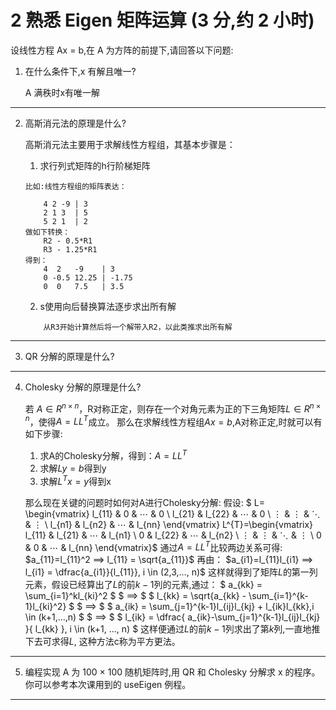 # 2 熟悉 Eigen 矩阵运算 (3 分,约 2 小时)

设线性方程 Ax = b,在 A 为方阵的前提下,请回答以下问题:

1. 在什么条件下,x 有解且唯一?

    A 满秩时x有唯一解
---
2. 高斯消元法的原理是什么?

    高斯消元法主要用于求解线性方程组，其基本步骤是：
    
    1. 求行列式矩阵的h行阶梯矩阵

    ```
    比如:线性方程组的矩阵表达：

        4 2 -9 | 3
        2 1 3  | 5
        5 2 1  | 2
    做如下转换：    
        R2 - 0.5*R1
        R3 - 1.25*R1
    得到：
        4  2   -9    | 3
        0 -0.5 12.25 | -1.75
        0  0   7.5   | 3.5

    ```

    2. s使用向后替换算法逐步求出所有解
    ```
        从R3开始计算然后将一个解带入R2，以此类推求出所有解
    ```
---
3. QR 分解的原理是什么?
---
4. Cholesky 分解的原理是什么?

    若 $A \in R^{n×n}$，R对称正定，则存在一个对角元素为正的下三角矩阵$L \in R^{n×n}$，使得$A = LL^{T}$成立。
    那么在求解线性方程组$Ax=b$,A对称正定,时就可以有如下步骤:
    1. 求A的Cholesky分解，得到：$A=LL^{T}$
    2. 求解$Ly=b$得到y
    3. 求解$L^{T}x=y$得到x

    那么现在关键的问题时如何对A进行Cholesky分解:
    假设:
    $
    L=
    \begin{vmatrix}
        l_{11}  &   0   &   ⋯   &   0 \\
        l_{21}  &   l_{22}  &   ⋯   &   0 \\
        ⋮   &  ⋮    &   ⋱   &   ⋮ \\
        l_{n1}  &   l_{n2}  &   ⋯   &   l_{nn}
    \end{vmatrix}
    L^{T}=\begin{vmatrix}
        l_{11}  &   l_{21}   &   ⋯   &   l_{n1} \\
        0  &   l_{22}  &   ⋯   &   l_{n2} \\
        ⋮   &  ⋮    &   ⋱   &   ⋮ \\
        0  &   0  &   ⋯   &   l_{nn}
    \end{vmatrix}$ 
    通过$A=LL^{T}$比较两边关系可得:
    $a_{11}=l_{11}^2 ⟹ l_{11} = \sqrt{a_{11}}$
    再由：
    $a_{i1}=l_{11}l_{i1} ⟹ l_{i1} = \dfrac{a_{i1}}{l_{11}}, i \in (2,3,…, n)$ 
    这样就得到了矩阵$L$的第一列元素，假设已经算出了$L$的前$k-1$列的元素,通过：
    $
    a_{kk} = \sum_{i=1}^kl_{ki}^2 
    $
    $
    ⟹
    $
    $ 
    l_{kk} = \sqrt{a_{kk} - \sum_{i=1}^{k-1}l_{ki}^2}
    $
    $
    ⟹
    $
    $
    a_{ik} = \sum_{j=1}^{k-1}l_{ij}l_{kj} + l_{ik}l_{kk},i \in (k+1,…,n)
    $
    $
    ⟹
    $
    $
    l_{ik} = \dfrac{ a_{ik}-\sum_{j=1}^{k-1}l_{ij}l_{kj} }{ l_{kk} }, i \in (k+1, …, n)
    $
    这样便通过$L$的前$k-1$列求出了第$k$列,一直地推下去可求得$L$, 这种方法c称为平方更法。
---
5. 编程实现 A 为 100 × 100 随机矩阵时,用 QR 和 Cholesky 分解求 x 的程序。你可以参考本次课用到的 useEigen 例程。

---